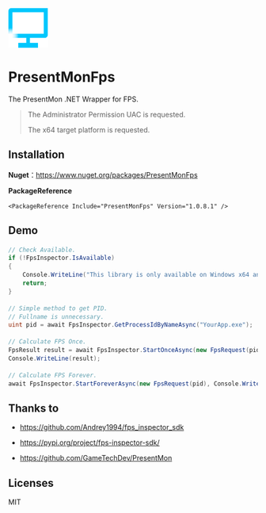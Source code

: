 <img src="https://github.com/lemutec/PresentMonFps/blob/master/pack/Favicon.png?raw=true" width="80">

# PresentMonFps

The PresentMon .NET Wrapper for FPS.

> The Administrator Permission UAC is requested.
>
> The x64 target platform is requested.

## Installation

**Nuget**：https://www.nuget.org/packages/PresentMonFps

**PackageReference**

```xaml
<PackageReference Include="PresentMonFps" Version="1.0.8.1" />
```

## Demo

```c#
// Check Available.
if (!FpsInspector.IsAvailable)
{
    Console.WriteLine("This library is only available on Windows x64 and Administrator Permission.");
    return;
}

// Simple method to get PID.
// Fullname is unnecessary.
uint pid = await FpsInspector.GetProcessIdByNameAsync("YourApp.exe");

// Calculate FPS Once.
FpsResult result = await FpsInspector.StartOnceAsync(new FpsRequest(pid));
Console.WriteLine(result);

// Calculate FPS Forever.
await FpsInspector.StartForeverAsync(new FpsRequest(pid), Console.WriteLine, null!);
```

## Thanks to

- https://github.com/Andrey1994/fps_inspector_sdk
- https://pypi.org/project/fps-inspector-sdk/

- https://github.com/GameTechDev/PresentMon

## Licenses

MIT


